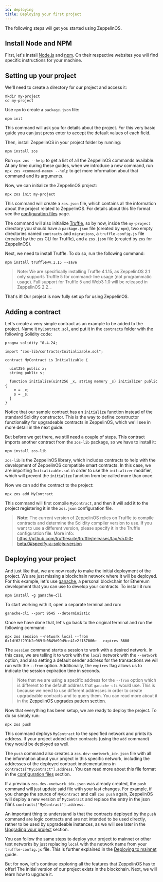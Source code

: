 ```yaml
---
id: deploying
title: Deploying your first project
---
```


The following steps will get you started using ZeppelinOS.

## Install Node and NPM

First, let's install [Node.js](http://nodejs.org/) and
[npm](https://npmjs.com/). On their
respective websites you will find specific instructions for your machine.

## Setting up your project

We'll need to create a directory for our project and access it:

```console
mkdir my-project
cd my-project
```

Use `npm` to create a `package.json` file:

```console
npm init
```

This command will ask you for details about the project. For this very basic
guide you can just press enter to accept the default values of each field.

Then, install ZeppelinOS in your project folder by running:

```console
npm install zos
```

Run `npx zos --help` to get a list of all the ZeppelinOS commands available. At any time
during these guides, when we introduce a new command, run
`npx zos <command-name> --help` to get more information about that command and
its arguments.

Now, we can initialize the ZeppelinOS project:

```console
npx zos init my-project
```

This command will create a `zos.json` file, which contains all the information
about the project related to ZeppelinOS. For details about this file format see the
[configuration files](configuration.md#zosjson) page.

The command will also initialize [Truffle](https://truffleframework.com/), so
by now, inside the `my-project` directory you should have a `package.json` file
(created by `npm`), two empty directories named `contracts` and `migrations`,
a `truffle-config.js` file (created by the `zos` CLI for Truffle), and a
`zos.json` file (created by `zos` for ZeppelinOS).

Next, we need to install Truffle. To do so, run the following command:

```console
npm install truffle@4.1.15 --save
```

> Note: We are specifically installing Truffle 4.1.15, as ZeppelinOS 2.1 only supports Truffle 5 for command-line usage (not programmatic usage). Full support for Truffle 5 and Web3 1.0 will be released in ZeppelinOS 2.2._

That's it! Our project is now fully set up for using ZeppelinOS.

## Adding a contract

Let's create a very simple contract as an example to be added to the project.
Name it `MyContract.sol`, and put it in the `contracts` folder with the
following Solidity code:

```solidity
pragma solidity ^0.4.24;

import "zos-lib/contracts/Initializable.sol";

contract MyContract is Initializable {

  uint256 public x;
  string public s;

  function initialize(uint256 _x, string memory _s) initializer public {
    x = _x;
    s = _s;
  }
}
```

Notice that our sample contract has an `initialize` function instead of the
standard Solidity constructor. This is the way to define constructor
functionality for upgradeable contracts in ZeppelinOS, which we'll see in
more detail in the next guide.

But before we get there, we still need a couple of steps. This contract
imports another contract from the `zos-lib` package, so we have to install it:

```console
npm install zos-lib
```

`zos-lib` is the ZeppelinOS library, which includes contracts to help with the
development of ZeppelinOS compatible smart contracts. In this case, we are importing
`Initializable.sol` in order to use the `initializer` modifier, which will
prevent the `initialize` function from be called more than once.

Now we can add the contract to the project:

```console
npx zos add MyContract
```

This command will first compile `MyContract`, and then it will add it to the
project registering it in the `zos.json` configuration file.

> **Note**: The current version of ZeppelinOS relies on Truffle to compile contracts and
> determine the Solidity compiler version to use. If you want to use a different version, please specify it
> in the Truffle configuration file.
> More info:
> https://github.com/trufflesuite/truffle/releases/tag/v5.0.0-beta.0#specify-a-solcjs-version

## Deploying your project

And just like that, we are now ready to make the initial deployment of the
project. We are just missing a blockchain network where it will be deployed.
For this example, let's use [ganache](https://truffleframework.com/docs/ganache/quickstart),
a personal blockchain for Ethereum development that you can use to develop
your contracts. To install it run:

```console
npm install -g ganache-cli
```

To start working with it, open a separate terminal and run:

```console
ganache-cli --port 9545 --deterministic
```

Once we have done that, let's go back to the original terminal and
run the following command:

```console
npx zos session --network local --from 0x1df62f291b2e969fb0849d99d9ce41e2f137006e --expires 3600
```

The `session` command starts a session to work with a desired network.
In this case, we are telling it to work with the `local` network with the
`--network` option, and also setting a default sender address for the
transactions we will run with the `--from` option. Additionally, the
`expires` flag allows us to indicate the session expiration time in seconds.

> Note that we are using a specific address for the `--from` option which
is different to the default address that `ganache-cli` would use.
This is because we need to use different addresses in order to create
upgradeable contracts and to query them. You can read more about it in the
[ZeppelinOS upgrades pattern section](pattern.md).

Now that everything has been setup, we are ready to deploy the project.
To do so simply run:

```console
npx zos push
```

This command deploys `MyContract` to the specified network and prints its
address. If your project added other
contracts (using the `add` command) they would be deployed as well.

The `push` command also creates a `zos.dev-<network_id>.json` file with all the
information about your project in this specific network, including the addresses of the
deployed contract implementations in `contracts["MyContract"].address`.
You can read more about this file format in the
[configuration files](configuration.md#zos-network-json) section.

If a previous `zos.dev-<network_id>.json` was already created, the `push`
command will just update said file with your last changes. For example, if you
change the source of `MyContract` and call `zos push` again,
ZeppelinOS will deploy a new version of `MyContract`
and replace the entry in the json file's `contracts["MyContract"].address`.

An important thing
to understand is that the contracts deployed by the `push` command are logic contracts and are not intended to be used directly, rather to be used by
upgradeable instances, as we will see later in the
[Upgrading your project](https://docs.zeppelinos.org/docs/upgrading.html) section.

You can follow the same steps to deploy your project to mainnet or other test
networks by just replacing `local` with the network name from your
`truffle-config.js` file. This is further explained in the
[Deploying to mainnet](mainnet) guide.

But for now, let's continue exploring all the features that ZeppelinOS has to offer! The initial
version of our project exists in the blockchain. Next, we will learn how to
upgrade it.

